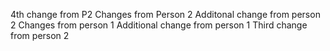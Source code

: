 4th change from P2
Changes from Person 2
Additonal change from person 2
Changes from person 1
Additional change from person 1
Third change from person 2
